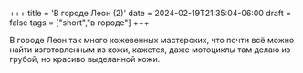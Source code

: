 +++
title = 'В городе Леон (2)'
date = 2024-02-19T21:35:04-06:00
draft = false
tags = ["short","в городе"]
+++

В городе Леон так много кожевенных мастерских, что почти всё можно найти изготовленным из кожи, кажется, даже мотоциклы там делаю из грубой, но красиво выделанной кожи.
